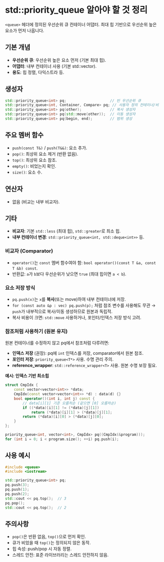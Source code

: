 # std::priority_queue 알아야 할 것 정리

`<queue>` 헤더에 정의된 우선순위 큐 컨테이너 어댑터. 최대 힙 기반으로 우선순위 높은 요소가 먼저 나옵니다.

## 기본 개념
- **우선순위 큐**: 우선순위 높은 요소 먼저 (기본 최대 힙).
- **어댑터**: 내부 컨테이너 사용 (기본 std::vector).
- **용도**: 힙 정렬, 다익스트라 등.

## 생성자
```cpp
std::priority_queue<int> pq;                    // 빈 우선순위 큐
std::priority_queue<int, Container, Compare> pq; // 사용자 정의 컨테이너/비교자
std::priority_queue<int> pq(other);             // 복사 생성자
std::priority_queue<int> pq(std::move(other));  // 이동 생성자
std::priority_queue<int> pq(begin, end);        // 범위 생성
```

## 주요 멤버 함수
- `push(const T&)` / `push(T&&)`: 요소 추가.
- `pop()`: 최상위 요소 제거 (반환 없음).
- `top()`: 최상위 요소 참조.
- `empty()`: 비었는지 확인.
- `size()`: 요소 수.

## 연산자
- 없음 (비교는 내부 비교자).

## 기타
- **비교자**: 기본 `std::less` (최대 힙), `std::greater`로 최소 힙.
- **내부 컨테이너 변경**: `std::priority_queue<int, std::deque<int>>` 등.

### 비교자 (Comparator)
- `operator()`는 `const` 멤버 함수여야 함: `bool operator()(const T &a, const T &b) const`.
- 반환값: `a`가 `b`보다 우선순위가 낮으면 `true` (최대 힙이면 `a < b`).

### 요소 저장 방식
- `pq.push(x)`는 `x`를 **복사**(또는 move)하여 내부 컨테이너에 저장.
- `for (const auto &p : vec) pq.push(p);` 처럼 참조 변수를 사용해도 무관 → `push`가 내부적으로 복사/이동 생성하므로 원본과 독립적.
- 복사 비용이 크면: `std::move` 사용하거나, 포인터/인덱스 저장 방식 고려.

### 참조처럼 사용하기 (원본 유지)
원본 컨테이너를 수정하지 않고 pq에서 참조처럼 다루려면:
- **인덱스 저장** (권장): pq에 `int` 인덱스를 저장, comparator에서 원본 참조.
- **포인터 저장**: `priority_queue<T*>` 사용. 수명 관리 주의.
- **reference_wrapper**: `std::reference_wrapper<T>` 사용. 원본 수명 보장 필요.

**예시: 인덱스 기반 최소힙**
```cpp
struct CmpIdx {
    const vector<vector<int>> *data;
    CmpIdx(const vector<vector<int>> *d) : data(d) {}
    bool operator()(int i, int j) const {
        // data[i][1] 기준 오름차순 (같으면 [0] 오름차순)
        if ((*data)[i][1] != (*data)[j][1]) 
            return (*data)[i][1] > (*data)[j][1];
        return (*data)[i][0] > (*data)[j][0];
    }
};

priority_queue<int, vector<int>, CmpIdx> pq((CmpIdx(&program)));
for (int i = 0; i < program.size(); ++i) pq.push(i);
```


## 사용 예시
```cpp
#include <queue>
#include <iostream>

std::priority_queue<int> pq;
pq.push(3);
pq.push(1);
pq.push(2);
std::cout << pq.top();  // 3
pq.pop();
std::cout << pq.top();  // 2
```

## 주의사항
- `pop()`은 반환 없음, `top()`으로 먼저 확인.
- 큐가 비었을 때 `top()`는 정의되지 않은 동작.
- 힙 속성: push/pop 시 자동 정렬.
- 스레드 안전: 표준 라이브러리는 스레드 안전하지 않음.